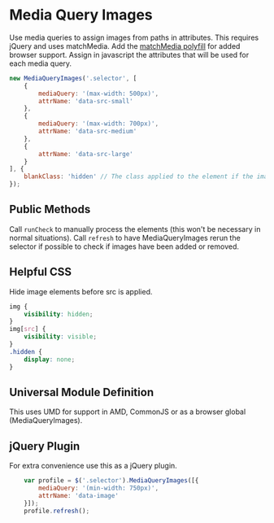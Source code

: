 Media Query Images
==================

Use media queries to assign images from paths in attributes. This requires jQuery and uses matchMedia. Add the [matchMedia polyfill](https://github.com/paulirish/matchMedia.js/) for added browser support. Assign in javascript the attributes that will be used for each media query.

```js
new MediaQueryImages('.selector', [
    {
        mediaQuery: '(max-width: 500px)',
        attrName: 'data-src-small'
    },
    {
        mediaQuery: '(max-width: 700px)',
        attrName: 'data-src-medium'
    },
    {
        attrName: 'data-src-large'
    }
], {
    blankClass: 'hidden' // The class applied to the element if the image is blank.
});
```

Public Methods
--------------
Call `runCheck` to manually process the elements (this won't be necessary in normal situations).
Call `refresh` to have MediaQueryImages rerun the selector if possible to check if images have been added or removed.

Helpful CSS
-----------
Hide image elements before src is applied.
```css
img {
    visibility: hidden;
}
img[src] {
    visibility: visible;
}
.hidden {
    display: none;
}
```

Universal Module Definition
---------------------------
This uses UMD for support in AMD, CommonJS or as a browser global (MediaQueryImages).

jQuery Plugin
-------------
For extra convenience use this as a jQuery plugin.
```js
    var profile = $('.selector').MediaQueryImages([{
        mediaQuery: '(min-width: 750px)',
        attrName: 'data-image'
    }]);
    profile.refresh();
```
